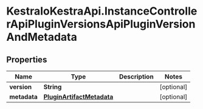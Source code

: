 # KestraIoKestraApi.InstanceControllerApiPluginVersionsApiPluginVersionAndMetadata

## Properties

Name | Type | Description | Notes
------------ | ------------- | ------------- | -------------
**version** | **String** |  | [optional] 
**metadata** | [**PluginArtifactMetadata**](PluginArtifactMetadata.md) |  | [optional] 


